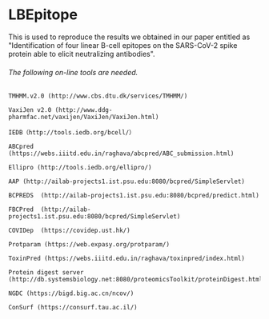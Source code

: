 #  LBEpitope
  This is used to reproduce the results we obtained in our paper entitled as "Identification of four linear B-cell epitopes on the SARS-CoV-2 spike protein able to elicit neutralizing antibodies".

######  The following on-line tools are needed.
    TMHMM.v2.0 (http://www.cbs.dtu.dk/services/TMHMM/)

    VaxiJen v2.0 (http://www.ddg-pharmfac.net/vaxijen/VaxiJen/VaxiJen.html)

    IEDB（http://tools.iedb.org/bcell/）

    ABCpred (https://webs.iiitd.edu.in/raghava/abcpred/ABC_submission.html)

    Ellipro (http://tools.iedb.org/ellipro/)

    AAP (http://ailab-projects1.ist.psu.edu:8080/bcpred/SimpleServlet)

    BCPREDS  (http://ailab-projects1.ist.psu.edu:8080/bcpred/predict.html)

    FBCPred  (http://ailab-projects1.ist.psu.edu:8080/bcpred/SimpleServlet)

    COVIDep  (https://covidep.ust.hk/)

    Protparam (https://web.expasy.org/protparam/)

    ToxinPred (https://webs.iiitd.edu.in/raghava/toxinpred/index.html)

    Protein digest server (http://db.systemsbiology.net:8080/proteomicsToolkit/proteinDigest.html).

    NGDC (https://bigd.big.ac.cn/ncov/)

    ConSurf (https://consurf.tau.ac.il/)
